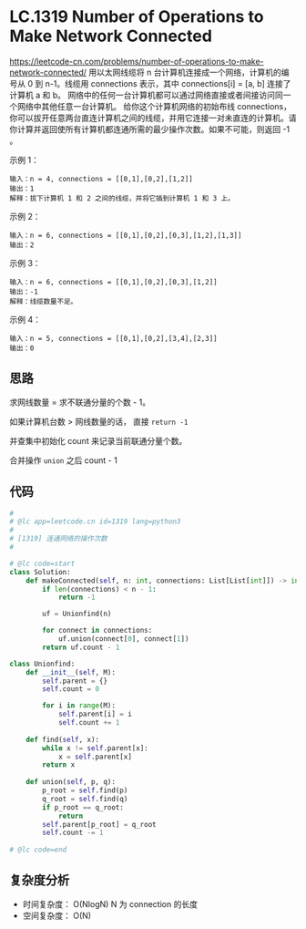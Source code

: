 LC.1319 Number of Operations to Make Network Connected
====
https://leetcode-cn.com/problems/number-of-operations-to-make-network-connected/
用以太网线缆将 n 台计算机连接成一个网络，计算机的编号从 0 到 n-1。线缆用 connections 表示，其中 connections[i] = [a, b] 连接了计算机 a 和 b。
网络中的任何一台计算机都可以通过网络直接或者间接访问同一个网络中其他任意一台计算机。
给你这个计算机网络的初始布线 connections，你可以拔开任意两台直连计算机之间的线缆，并用它连接一对未直连的计算机。请你计算并返回使所有计算机都连通所需的最少操作次数。如果不可能，则返回 -1 。 

示例 1：

    输入：n = 4, connections = [[0,1],[0,2],[1,2]]
    输出：1
    解释：拔下计算机 1 和 2 之间的线缆，并将它插到计算机 1 和 3 上。

示例 2：

    输入：n = 6, connections = [[0,1],[0,2],[0,3],[1,2],[1,3]]
    输出：2

示例 3：

    输入：n = 6, connections = [[0,1],[0,2],[0,3],[1,2]]
    输出：-1
    解释：线缆数量不足。

示例 4：

    输入：n = 5, connections = [[0,1],[0,2],[3,4],[2,3]]
    输出：0

## 思路

求网线数量 = 求不联通分量的个数 - 1。

如果计算机台数 > 网线数量的话， 直接 `return -1`

并查集中初始化 count 来记录当前联通分量个数。

合并操作 `union` 之后 count - 1

## 代码
```python
#
# @lc app=leetcode.cn id=1319 lang=python3
#
# [1319] 连通网络的操作次数
#

# @lc code=start
class Solution:
    def makeConnected(self, n: int, connections: List[List[int]]) -> int:
        if len(connections) < n - 1:
            return -1

        uf = Unionfind(n)

        for connect in connections:
            uf.union(connect[0], connect[1])
        return uf.count - 1

class Unionfind:
    def __init__(self, M):
        self.parent = {}
        self.count = 0

        for i in range(M):
            self.parent[i] = i
            self.count += 1
        
    def find(self, x):
        while x != self.parent[x]:
            x = self.parent[x]
        return x
    
    def union(self, p, q):
        p_root = self.find(p)
        q_root = self.find(q)
        if p_root == q_root:
            return 
        self.parent[p_root] = q_root
        self.count -= 1
    
# @lc code=end

```

## 复杂度分析
- 时间复杂度： O(NlogN) N 为 connection 的长度
- 空间复杂度： O(N)